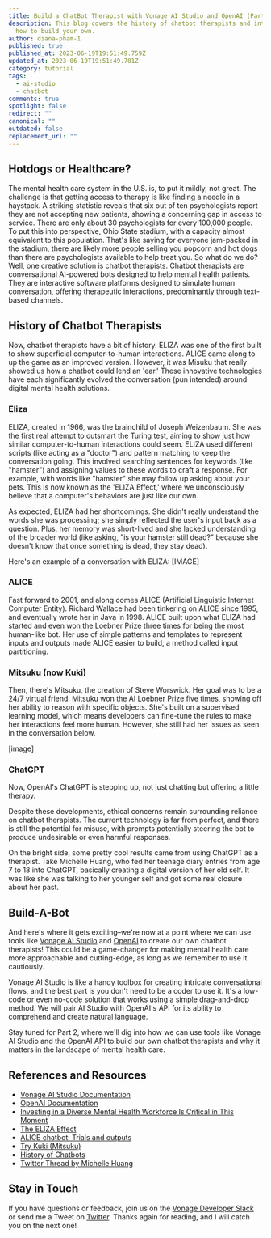 ```yaml
---
title: Build a ChatBot Therapist with Vonage AI Studio and OpenAI (Part I)
description: This blog covers the history of chatbot therapists and introduces
  how to build your own.
author: diana-pham-1
published: true
published_at: 2023-06-19T19:51:49.759Z
updated_at: 2023-06-19T19:51:49.781Z
category: tutorial
tags:
  - ai-studio
  - chatbot
comments: true
spotlight: false
redirect: ""
canonical: ""
outdated: false
replacement_url: ""
---
```

## Hotdogs or Healthcare?

The mental health care system in the U.S. is, to put it mildly, not great. The challenge is that getting access to therapy is like finding a needle in a haystack. A striking statistic reveals that six out of ten psychologists report they are not accepting new patients, showing a concerning gap in access to service. There are only about 30 psychologists for every 100,000 people. To put this into perspective, Ohio State stadium, with a capacity almost equivalent to this population. That's like saying for everyone jam-packed in the stadium, there are likely more people selling you popcorn and hot dogs than there are psychologists available to help treat you. So what do we do? Well, one creative solution is chatbot therapists. Chatbot therapists are conversational AI-powered bots designed to help mental health patients. They are interactive software platforms designed to simulate human conversation, offering therapeutic interactions, predominantly through text-based channels.

## History of Chatbot Therapists

Now, chatbot therapists have a bit of history. ELIZA was one of the first built to show superficial computer-to-human interactions. ALICE came along to up the game as an improved version. However, it was Misuku that really showed us how a chatbot could lend an 'ear.' These innovative technologies have each significantly evolved the conversation (pun intended) around digital mental health solutions.

### Eliza

ELIZA, created in 1966, was the brainchild of Joseph Weizenbaum. She was the first real attempt to outsmart the Turing test, aiming to show just how similar computer-to-human interactions could seem. ELIZA used different scripts (like acting as a "doctor") and pattern matching to keep the conversation going. This involved searching sentences for keywords (like "hamster") and assigning values to these words to craft a response. For example, with words like "hamster" she may follow up asking about your pets. This is now known as the 'ELIZA Effect,' where we unconsciously believe that a computer's behaviors are just like our own.

As expected, ELIZA had her shortcomings. She didn't really understand the words she was processing; she simply reflected the user's input back as a question. Plus, her memory was short-lived and she lacked understanding of the broader world (like asking, "is your hamster still dead?" because she doesn't know that once something is dead, they stay dead).

Here's an example of a conversation with ELIZA:
[IMAGE]

### ALICE

Fast forward to 2001, and along comes ALICE (Artificial Linguistic Internet Computer Entity). Richard Wallace had been tinkering on ALICE since 1995, and eventually wrote her in Java in 1998. ALICE built upon what ELIZA had started and even won the Loebner Prize three times for being the most human-like bot. Her use of simple patterns and templates to represent inputs and outputs made ALICE easier to build, a method called input partitioning.

### Mitsuku (now Kuki)

Then, there's Mitsuku, the creation of Steve Worswick. Her goal was to be a 24/7 virtual friend. Mitsuku won the AI Loebner Prize five times, showing off her ability to reason with specific objects. She's built on a supervised learning model, which means developers can fine-tune the rules to make her interactions feel more human. However, she still had her issues as seen in the conversation below.

[image]

### ChatGPT

Now, OpenAI's ChatGPT is stepping up, not just chatting but offering a little therapy.

Despite these developments, ethical concerns remain surrounding reliance on chatbot therapists. The current technology is far from perfect, and there is still the potential for misuse, with prompts potentially steering the bot to produce undesirable or even harmful responses.

On the bright side, some pretty cool results came from using ChatGPT as a therapist. Take Michelle Huang, who fed her teenage diary entries from age 7 to 18 into ChatGPT, basically creating a digital version of her old self. It was like she was talking to her younger self and got some real closure about her past. 

## Build-A-Bot

And here's where it gets exciting–we're now at a point where we can use tools like [Vonage AI Studio](https://studio.docs.ai.vonage.com/) and [OpenAI](https://openai.com/) to create our own chatbot therapists! This could be a game-changer for making mental health care more approachable and cutting-edge, as long as we remember to use it cautiously.

Vonage AI Studio is like a handy toolbox for creating intricate conversational flows, and the best part is you don't need to be a coder to use it. It's a low-code or even no-code solution that works using a simple drag-and-drop method. We will pair AI Studio with OpenAI's API for its ability to comprehend and create natural language.

Stay tuned for Part 2, where we'll dig into how we can use tools like Vonage AI Studio and the OpenAI API to build our own chatbot therapists and why it matters in the landscape of mental health care.

## References and Resources

- [Vonage AI Studio Documentation](https://studio.docs.ai.vonage.com/)
- [OpenAI Documentation](https://platform.openai.com/docs/)
- [Investing in a Diverse Mental Health Workforce Is Critical in This Moment](https://healthcity.bmc.org/policy-and-industry/investing-diverse-mental-health-workforce-critical-moment#:~:text=According%20to%20a%202020%20report,even%20lower%20in%20rural%20communities.)
- [The ELIZA Effect](https://99percentinvisible.org/episode/the-eliza-effect/)
- [ALICE chatbot: Trials and outputs](https://www.researchgate.net/publication/289684788_ALICE_chatbot_Trials_and_outputs)
- [Try Kuki (Mitsuku)](https://www.kuki.ai/)
- [History of Chatbots](https://www.codecademy.com/article/history-of-chatbots)
- [Twitter Thread by Michelle Huang](https://twitter.com/michellehuang42/status/1597005489413713921?lang=en)

## Stay in Touch

If you have questions or feedback, join us on the  [Vonage Developer Slack](https://developer.vonage.com/community/slack)  or send me a Tweet on [Twitter](https://twitter.com/dianasoyster). Thanks again for reading, and I will catch you on the next one!

